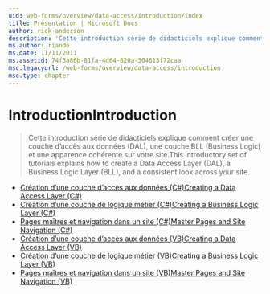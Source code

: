 ```yaml
---
uid: web-forms/overview/data-access/introduction/index
title: Présentation | Microsoft Docs
author: rick-anderson
description: 'Cette introduction série de didacticiels explique comment créer une couche d’accès aux données (DAL), une couche BLL (Business Logic) et une apparence cohérente sur votre site.'
ms.author: riande
ms.date: 11/11/2011
ms.assetid: 74f3a86b-81fa-4d64-820a-304613f72caa
msc.legacyurl: /web-forms/overview/data-access/introduction
msc.type: chapter
---
```

<a name="introduction"></a><span data-ttu-id="6efbe-103">Introduction</span><span class="sxs-lookup"><span data-stu-id="6efbe-103">Introduction</span></span>
====================
> <span data-ttu-id="6efbe-104">Cette introduction série de didacticiels explique comment créer une couche d’accès aux données (DAL), une couche BLL (Business Logic) et une apparence cohérente sur votre site.</span><span class="sxs-lookup"><span data-stu-id="6efbe-104">This introductory set of tutorials explains how to create a Data Access Layer (DAL), a Business Logic Layer (BLL), and a consistent look across your site.</span></span>


- [<span data-ttu-id="6efbe-105">Création d’une couche d’accès aux données (C#)</span><span class="sxs-lookup"><span data-stu-id="6efbe-105">Creating a Data Access Layer (C#)</span></span>](creating-a-data-access-layer-cs.md)
- [<span data-ttu-id="6efbe-106">Création d’une couche de logique métier (C#)</span><span class="sxs-lookup"><span data-stu-id="6efbe-106">Creating a Business Logic Layer (C#)</span></span>](creating-a-business-logic-layer-cs.md)
- [<span data-ttu-id="6efbe-107">Pages maîtres et navigation dans un site (C#)</span><span class="sxs-lookup"><span data-stu-id="6efbe-107">Master Pages and Site Navigation (C#)</span></span>](master-pages-and-site-navigation-cs.md)
- [<span data-ttu-id="6efbe-108">Création d’une couche d’accès aux données (VB)</span><span class="sxs-lookup"><span data-stu-id="6efbe-108">Creating a Data Access Layer (VB)</span></span>](creating-a-data-access-layer-vb.md)
- [<span data-ttu-id="6efbe-109">Création d’une couche de logique métier (VB)</span><span class="sxs-lookup"><span data-stu-id="6efbe-109">Creating a Business Logic Layer (VB)</span></span>](creating-a-business-logic-layer-vb.md)
- [<span data-ttu-id="6efbe-110">Pages maîtres et navigation dans un site (VB)</span><span class="sxs-lookup"><span data-stu-id="6efbe-110">Master Pages and Site Navigation (VB)</span></span>](master-pages-and-site-navigation-vb.md)
